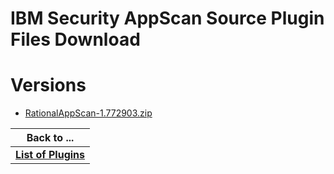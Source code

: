 
IBM Security AppScan Source Plugin Files Download
=================================================

# Versions

- [RationalAppScan-1.772903.zip](https://raw.githubusercontent.com/osmsnbey/todelete2/main/files/UCB/RationalAppScan/RationalAppScan-1.772903.zip)

|Back to ...|
| :---: |
|[**List of Plugins**](../../index.md)|
